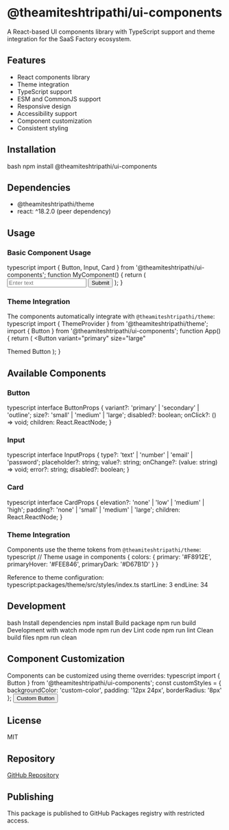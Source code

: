 # @theamiteshtripathi/ui-components

A React-based UI components library with TypeScript support and theme integration for the SaaS Factory ecosystem.

## Features

- React components library
- Theme integration
- TypeScript support
- ESM and CommonJS support
- Responsive design
- Accessibility support
- Component customization
- Consistent styling

## Installation
bash
npm install @theamiteshtripathi/ui-components



## Dependencies

- @theamiteshtripathi/theme
- react: ^18.2.0 (peer dependency)

## Usage

### Basic Component Usage
typescript
import { Button, Input, Card } from '@theamiteshtripathi/ui-components';
function MyComponent() {
return (
<Card>
<Input placeholder="Enter text" />
<Button variant="primary">Submit</Button>
</Card>
);
}


### Theme Integration

The components automatically integrate with `@theamiteshtripathi/theme`:
typescript
import { ThemeProvider } from '@theamiteshtripathi/theme';
import { Button } from '@theamiteshtripathi/ui-components';
function App() {
return (
<ThemeProvider>
<Button
variant="primary"
size="large"
>
Themed Button
</Button>
</ThemeProvider>
);
}


## Available Components

### Button
typescript
interface ButtonProps {
variant?: 'primary' | 'secondary' | 'outline';
size?: 'small' | 'medium' | 'large';
disabled?: boolean;
onClick?: () => void;
children: React.ReactNode;
}


### Input
typescript
interface InputProps {
type?: 'text' | 'number' | 'email' | 'password';
placeholder?: string;
value?: string;
onChange?: (value: string) => void;
error?: string;
disabled?: boolean;
}


### Card
typescript
interface CardProps {
elevation?: 'none' | 'low' | 'medium' | 'high';
padding?: 'none' | 'small' | 'medium' | 'large';
children: React.ReactNode;
}


### Theme Integration

Components use the theme tokens from `@theamiteshtripathi/theme`:
typescript
// Theme usage in components
{
colors: {
primary: '#F8912E',
primaryHover: '#FEE846',
primaryDark: '#D67B1D'
}
}


Reference to theme configuration:
typescript:packages/theme/src/styles/index.ts
startLine: 3
endLine: 34


## Development
bash
Install dependencies
npm install
Build package
npm run build
Development with watch mode
npm run dev
Lint code
npm run lint
Clean build files
npm run clean


## Component Customization

Components can be customized using theme overrides:
typescript
import { Button } from '@theamiteshtripathi/ui-components';
const customStyles = {
backgroundColor: 'custom-color',
padding: '12px 24px',
borderRadius: '8px'
};
<Button style={customStyles}>
Custom Button
</Button>


## License

MIT

## Repository

[GitHub Repository](https://github.com/theamiteshtripathi/SaaSFactory/tree/main/packages/ui-components)

## Publishing

This package is published to GitHub Packages registry with restricted access.
